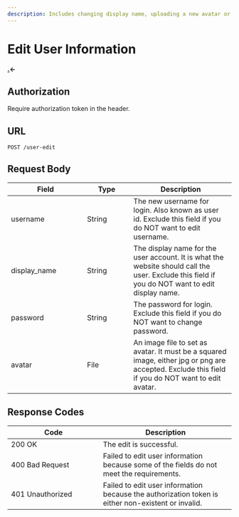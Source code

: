 ```yaml
---
description: Includes changing display name, uploading a new avatar or changing password.
---
```


# Edit User Information

#### [.](./ "mention")<-

## Authorization

Require authorization token in the header.

## URL

```
POST /user-edit
```

## Request Body

<table><thead><tr><th width="155">Field</th><th width="88.33333333333331">Type</th><th>Description</th></tr></thead><tbody><tr><td>username</td><td>String</td><td>The new username for login. Also known as user id. Exclude this field if you do NOT want to edit username.</td></tr><tr><td>display_name</td><td>String</td><td>The display name for the user account. It is what the website should call the user. Exclude this field if you do NOT want to edit display name.</td></tr><tr><td>password</td><td>String</td><td>The password for login. Exclude this field if you do NOT want to change password.</td></tr><tr><td>avatar</td><td>File</td><td>An image file to set as avatar. It must be a squared image, either jpg or png are accepted. Exclude this field if you do NOT want to edit avatar.</td></tr></tbody></table>

## Response Codes

<table><thead><tr><th width="191">Code</th><th>Description</th></tr></thead><tbody><tr><td>200 OK</td><td>The edit is successful.</td></tr><tr><td>400 Bad Request</td><td>Failed to edit user information because some of the fields do not meet the requirements.</td></tr><tr><td>401 Unauthorized</td><td>Failed to edit user information because the authorization token is either non-existent or invalid.</td></tr></tbody></table>
